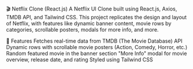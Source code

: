 🎬 Netflix Clone (React.js)
A Netflix UI Clone built using React.js, Axios, TMDB API, and Tailwind CSS. This project replicates the design and layout of Netflix, with features like dynamic banner content, movie rows by categories, scrollable posters, modals for more info, and more.

🚀 Features
 Fetches real-time data from TMDB (The Movie Database) API
 Dynamic rows with scrollable movie posters (Action, Comedy, Horror, etc.)
 Random featured movie in the banner section
 "More Info" modal for movie overview, release date, and rating
 Styled using Tailwind CSS
